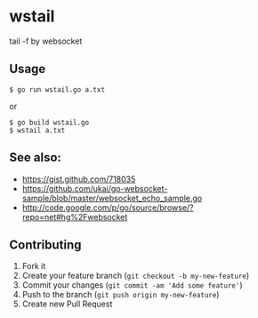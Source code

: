 # wstail

tail -f by websocket

## Usage

    $ go run wstail.go a.txt

or

    $ go build wstail.go
    $ wstail a.txt


## See also:

- https://gist.github.com/718035
- https://github.com/ukai/go-websocket-sample/blob/master/websocket_echo_sample.go
- http://code.google.com/p/go/source/browse/?repo=net#hg%2Fwebsocket

## Contributing

1. Fork it
2. Create your feature branch (`git checkout -b my-new-feature`)
3. Commit your changes (`git commit -am 'Add some feature'`)
4. Push to the branch (`git push origin my-new-feature`)
5. Create new Pull Request
